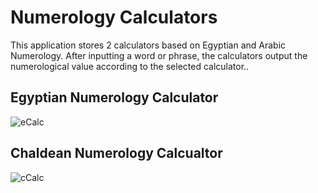 # Numerology Calculators

This application stores 2 calculators based on Egyptian and Arabic Numerology. After inputting a word or phrase, the calculators output the numerological value according to the selected calculator..

## Egyptian Numerology Calculator
![eCalc](src/main/java/resources/egyptianNum)

## Chaldean Numerology Calcualtor
![cCalc](src/main/java/resources/chaldeanNum)